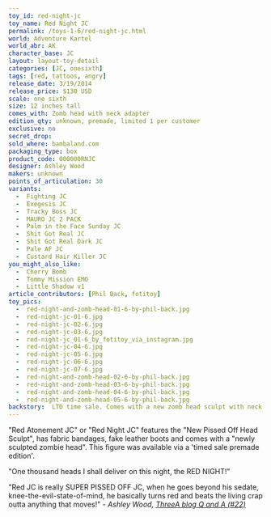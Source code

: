 ```yaml
---
toy_id: red-night-jc
toy_name: Red Night JC
permalink: /toys-1-6/red-night-jc.html
world: Adventure Kartel
world_abr: AK
character_base: JC
layout: layout-toy-detail
categories: [JC, onesixth]
tags: [red, tattoos, angry]
release_date: 3/19/2014
release_price: $130 USD
scale: one sixth
size: 12 inches tall
comes_with: Zomb head with neck adapter
edition_qty: unknown, premade, limited 1 per customer
exclusive: no
secret_drop:
sold_where: bambaland.com
packaging_type: box
product_code: 000000RNJC
designer: Ashley Wood
makers: unknown
points_of_articulation: 30
variants: 
  -  Fighting JC
  -  Exegesis JC
  -  Tracky Boss JC
  -  MAURO JC 2 PACK
  -  Palm in the Face Sunday JC
  -  Shit Got Real JC
  -  Shit Got Real Dark JC
  -  Pale AF JC
  -  Custard Hair Killer JC
you_might_also_like:
  -  Cherry Bomb
  -  Tommy Mission EMO
  -  Little Shadow v1
article_contributors: [Phil Back, fotitoy]
toy_pics:
  -  red-night-and-zomb-head-01-6-by-phil-back.jpg
  -  red-night-jc-01-6.jpg
  -  red-night-jc-02-6.jpg 
  -  red-night-jc-03-6.jpg
  -  red-night-jc_01-6_by_fotitoy_via_instagram.jpg
  -  red-night-jc-04-6.jpg
  -  red-night-jc-05-6.jpg 
  -  red-night-jc-06-6.jpg 
  -  red-night-jc-07-6.jpg 
  -  red-night-and-zomb-head-02-6-by-phil-back.jpg
  -  red-night-and-zomb-head-03-6-by-phil-back.jpg
  -  red-night-and-zomb-head-04-6-by-phil-back.jpg
  -  red-night-and-zomb-head-05-6-by-phil-back.jpg
backstory:  LTD time sale. Comes with a new zomb head sculpt with neck adapter
---
```

"Red Atonement JC" or "Red Night JC" features the "New Pissed Off Head Sculpt", has fabric bandages, fake leather boots and comes with a "newly sculpted zombie head". This figure was available via a 'timed sale premade edition'.

"One thousand heads I shall deliver on this night, the RED NIGHT!"

"Red JC is really SUPER PISSED OFF JC, when he goes beyond his sedate, knee-the-evil-state-of-mind, he basically turns red and beats the living crap outta anything that moves!"
<cite>- Ashley Wood, <a href="http://worldof3alegion.forumotion.com/t287-qa-sessions-with-ashley-wood" target="_blank">ThreeA blog Q and A (#22)</a></cite> 